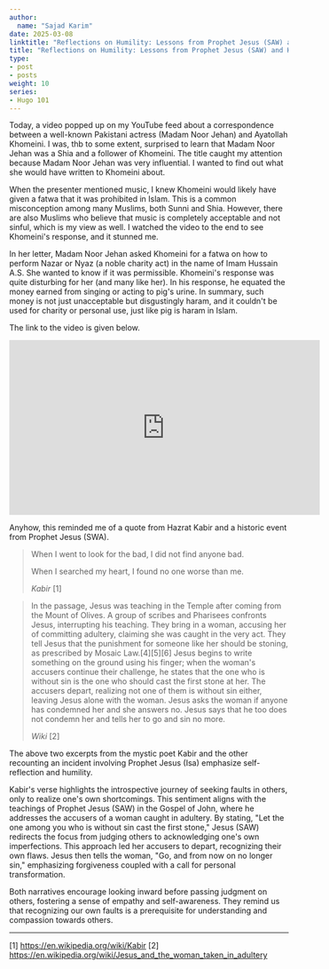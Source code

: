 ```yaml
---
author:
  name: "Sajad Karim"
date: 2025-03-08
linktitle: "Reflections on Humility: Lessons from Prophet Jesus (SAW) and Hazrat Kabir"
title: "Reflections on Humility: Lessons from Prophet Jesus (SAW) and Hazrat Kabir"
type:
- post
- posts
weight: 10
series:
- Hugo 101
---
```


Today, a video popped up on my YouTube feed about a correspondence between a well-known Pakistani actress (Madam Noor Jehan) and Ayatollah Khomeini. I was, thb to some extent, surprised to learn that Madam Noor Jehan was a Shia and a follower of Khomeini. The title caught my attention because Madam Noor Jehan was very influential. I wanted to find out what she would have written to Khomeini about.

When the presenter mentioned music, I knew Khomeini would likely have given a fatwa that it was prohibited in Islam. This is a common misconception among many Muslims, both Sunni and Shia. However, there are also Muslims who believe that music is completely acceptable and not sinful, which is my view as well. I watched the video to the end to see Khomeini's response, and it stunned me.

In her letter, Madam Noor Jehan asked Khomeini for a fatwa on how to perform Nazar or Nyaz (a noble charity act) in the name of Imam Hussain A.S. She wanted to know if it was permissible. Khomeini's response was quite disturbing for her (and many like her). In his response, he equated the money earned from singing or acting to pig's urine. In summary, such money is not just unacceptable but disgustingly haram, and it couldn't be used for charity or personal use, just like pig is haram in Islam. 

The link to the video is given below.

<iframe width="560" height="315" src="https://www.youtube.com/embed/xsc12Quq4p8?si=rd8PkgawDmDVjLHv&amp;start=655" title="YouTube video player" frameborder="0" allow="accelerometer; autoplay; clipboard-write; encrypted-media; gyroscope; picture-in-picture; web-share" referrerpolicy="strict-origin-when-cross-origin" allowfullscreen></iframe>


Anyhow, this reminded me of a quote from Hazrat Kabir and a historic event from Prophet Jesus (SWA).


>When I went to look for the bad, I did not find anyone bad.
>
>When I searched my heart, I found no one worse than me.
>
> _Kabir_ [1]


>In the passage, Jesus was teaching in the Temple after coming from the Mount of Olives. A group of scribes and Pharisees confronts Jesus, interrupting his teaching. They bring in a woman, accusing her of committing adultery, claiming she was caught in the very act. They tell Jesus that the punishment for someone like her should be stoning, as prescribed by Mosaic Law.[4][5][6] Jesus begins to write something on the ground using his finger; when the woman's accusers continue their challenge, he states that the one who is without sin is the one who should cast the first stone at her. The accusers depart, realizing not one of them is without sin either, leaving Jesus alone with the woman. Jesus asks the woman if anyone has condemned her and she answers no. Jesus says that he too does not condemn her and tells her to go and sin no more.
>
> _Wiki_ [2]


The above two excerpts from the mystic poet Kabir and the other recounting an incident involving Prophet Jesus (Isa) emphasize self-reflection and humility.

Kabir's verse highlights the introspective journey of seeking faults in others, only to realize one's own shortcomings. This sentiment aligns with the teachings of Prophet Jesus (SAW) in the Gospel of John, where he addresses the accusers of a woman caught in adultery. By stating, "Let the one among you who is without sin cast the first stone," Jesus (SAW) redirects the focus from judging others to acknowledging one's own imperfections. This approach led her accusers to depart, recognizing their own flaws. Jesus then tells the woman, "Go, and from now on no longer sin," emphasizing forgiveness coupled with a call for personal transformation.

Both narratives encourage looking inward before passing judgment on others, fostering a sense of empathy and self-awareness. They remind us that recognizing our own faults is a prerequisite for understanding and compassion towards others. 

-----
[1] https://en.wikipedia.org/wiki/Kabir
[2] https://en.wikipedia.org/wiki/Jesus_and_the_woman_taken_in_adultery
